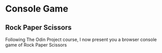 # Console Game
## Rock Paper Scissors
Following The Odin Project course, I now present you a browser console game of Rock Paper Scissors
